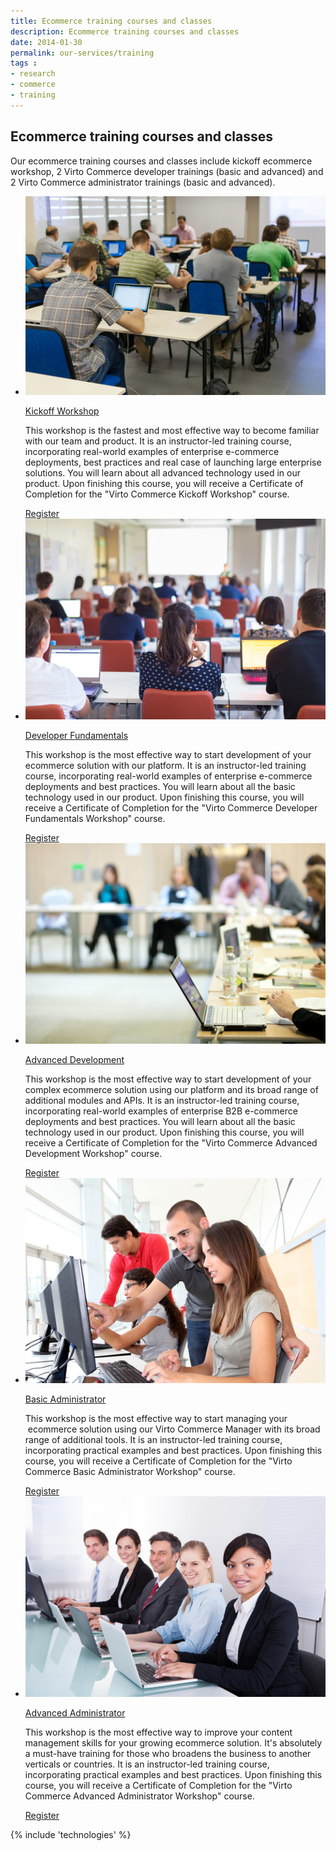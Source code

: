 ```yaml
---
title: Ecommerce training courses and classes
description: Ecommerce training courses and classes
date: 2014-01-30
permalink: our-services/training
tags : 
- research
- commerce
- training
---
```

<article role="main" class="main">
    <div class="for-business __responsive">
        <h1 class="head-title" style="line-height: normal;">Ecommerce training courses and classes</h1>
        <p class="text">Our ecommerce training courses and classes include kickoff ecommerce workshop, 2 Virto Commerce developer trainings (basic and advanced) and 2 Virto Commerce administrator trainings (basic and advanced).</p>
        <div class="advantages">
            <ul class="list">
                <li class="list-item">
                    <a href="our-services/training/kickoff-workship"><img alt="Kickoff Workshop" src="../assets/images/training/210341884.jpg" /></a>
                    <p class="title"><a href="our-services/training/kickoff-workship">Kickoff Workshop</a></p>
                    <p>This workshop is the fastest and most effective way to become familiar with our team and product. It is an instructor-led training course, incorporating real-world examples of enterprise e-commerce deployments, best practices and real case of launching large enterprise solutions. You will learn about all advanced technology used in our product. Upon finishing this course, you will receive a Certificate of Completion for the "Virto Commerce Kickoff Workshop" course.</p>
                    <a href="our-services/training/kickoff-workship" class="button fill" style="width: 200px;">Register</a>
                </li>
                <li class="list-item">
                    <a href="our-services/training/developer-fundamentals"><img alt="Developer Fundamentals" src="../assets/images/training/293185739.jpg" /></a>
                    <p class="title"><a href="our-services/training/developer-fundamentals">Developer Fundamentals</a></p>
                    <p>This workshop is the most effective way to start development of your ecommerce solution with our platform. It is an instructor-led training course, incorporating real-world examples of enterprise e-commerce deployments and best practices. You will learn about all the basic technology used in our product. Upon finishing this course, you will receive a Certificate of Completion for the "Virto Commerce Developer Fundamentals Workshop" course.</p>
                    <a href="our-services/training/developer-fundamentals" class="button fill" style="width: 200px;">Register</a>
                </li>
                <li class="list-item">
                    <a href="our-services/training/advanced-development"><img alt="Advanced Development" src="../assets/images/training/90267736.jpg" /></a>
                    <p class="title"><a href="our-services/training/advanced-development">Advanced Development</a></p>
                    <p>This workshop is the most effective way to start development of your complex ecommerce solution using our platform and its broad range of additional modules and APIs. It is an instructor-led training course, incorporating real-world examples of enterprise B2B e-commerce deployments and best practices. You will learn about all the basic technology used in our product. Upon finishing this course, you will receive a Certificate of Completion for the "Virto Commerce Advanced Development Workshop" course.</p>
                    <a href="our-services/training/advanced-development" class="button fill" style="width: 200px;">Register</a>
                </li>
                <li class="list-item">
                    <a href="our-services/training/basic-administrator"><img alt="Basic Administrator" src="../assets/images/training/81473389.jpg" /></a>
                    <p class="title"><a href="our-services/training/basic-administrator">Basic Administrator</a></p>
                    <p>This workshop is the most effective way to start managing your  ecommerce solution using our Virto Commerce Manager with its broad range of additional tools. It is an instructor-led training course, incorporating practical examples and best practices. Upon finishing this course, you will receive a Certificate of Completion for the "Virto Commerce Basic Administrator Workshop" course.</p>
                    <a href="our-services/training/basic-administrator" class="button fill" style="width: 200px;">Register</a>
                </li>
                <li class="list-item">
                    <a href="our-services/training/advanced-administrator"><img alt="Advanced Administrator" src="../assets/images/training/172982525.jpg" /></a>
                    <p class="title"><a href="our-services/training/advanced-administrator">Advanced Administrator</a></p>
                    <p>This workshop is the most effective way to improve your content management skills for your growing ecommerce solution. It's absolutely a must-have training for those who broadens the business to another verticals or countries. It is an instructor-led training course, incorporating practical examples and best practices. Upon finishing this course, you will receive a Certificate of Completion for the "Virto Commerce Advanced Administrator Workshop" course.</p>
                    <a href="our-services/training/advanced-administrator" class="button fill" style="width: 200px;">Register</a>
                </li>
            </ul>
        </div>
    </div>
    {% include 'technologies' %}
</article>